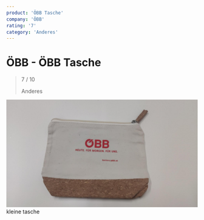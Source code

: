 ```yaml
---
product: 'ÖBB Tasche'
company: 'ÖBB'
rating: '7'
category: 'Anderes'
---
```


# ÖBB - ÖBB Tasche
>
> 7 / 10
>
> Anderes

![ÖBB Tasche](./assets/öbb-öbb-tasche-b2b02aeb-f0f7-4891-91c7-d1919627c747.jpg)
kleine tasche
